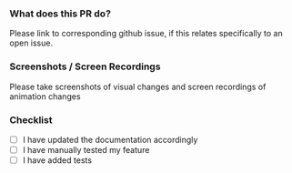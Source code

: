 ### What does this PR do?

Please link to corresponding github issue, if this relates specifically to an open issue.

### Screenshots / Screen Recordings

Please take screenshots of visual changes and screen recordings of animation changes

### Checklist

- [ ] I have updated the documentation accordingly
- [ ] I have manually tested my feature
- [ ] I have added tests
